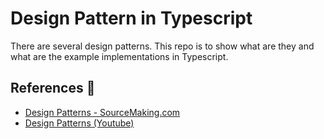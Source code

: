 # Design Pattern in Typescript

There are several design patterns. This repo is to show what are they and what are the example implementations in Typescript.

## References 📗

- [Design Patterns - SourceMaking.com](https://sourcemaking.com/design_patterns)
- [Design Patterns (Youtube)](https://www.youtube.com/watch?v=vNHpsC5ng_E&list=PLF206E906175C7E07)
